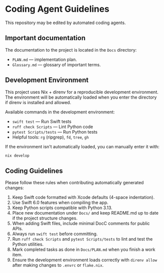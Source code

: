 # Coding Agent Guidelines

This repository may be edited by automated coding agents. 

## Important documentation
The documentation to the project is located in the `Docs` directory:
- `PLAN.md` — implementation plan.
- `Glossary.md` — glossary of important terms.

## Development Environment

This project uses Nix + direnv for a reproducible development environment. The environment will be automatically loaded when you enter the directory if direnv is installed and allowed.

Available commands in the development environment:
- `swift test` — Run Swift tests
- `ruff check Scripts` — Lint Python code
- `pytest Scripts/tests` — Run Python tests
- Helpful tools: `rg` (ripgrep), `fd`, `tree`, `gh`

If the environment isn't automatically loaded, you can manually enter it with:
```bash
nix develop
```

## Coding Guidelines

Please follow these rules when contributing automatically generated changes:

1. Keep Swift code formatted with Xcode defaults (4-space indentation).
2. Use Swift 6.0 features when compiling the app.
3. Keep Python scripts compatible with Python 3.13.
4. Place new documentation under `Docs/` and keep README.md up to date if the project structure changes.
5. When adding Swift files, include minimal DocC comments for public APIs.
6. Always run `swift test` before committing.
7. Run `ruff check Scripts` and `pytest Scripts/tests` to lint and test the Python utilities.
8. Mark completed tasks as done in `Docs/PLAN.md` when you finish a work item.
9. Ensure the development environment loads correctly with `direnv allow` after making changes to `.envrc` or `flake.nix`.

